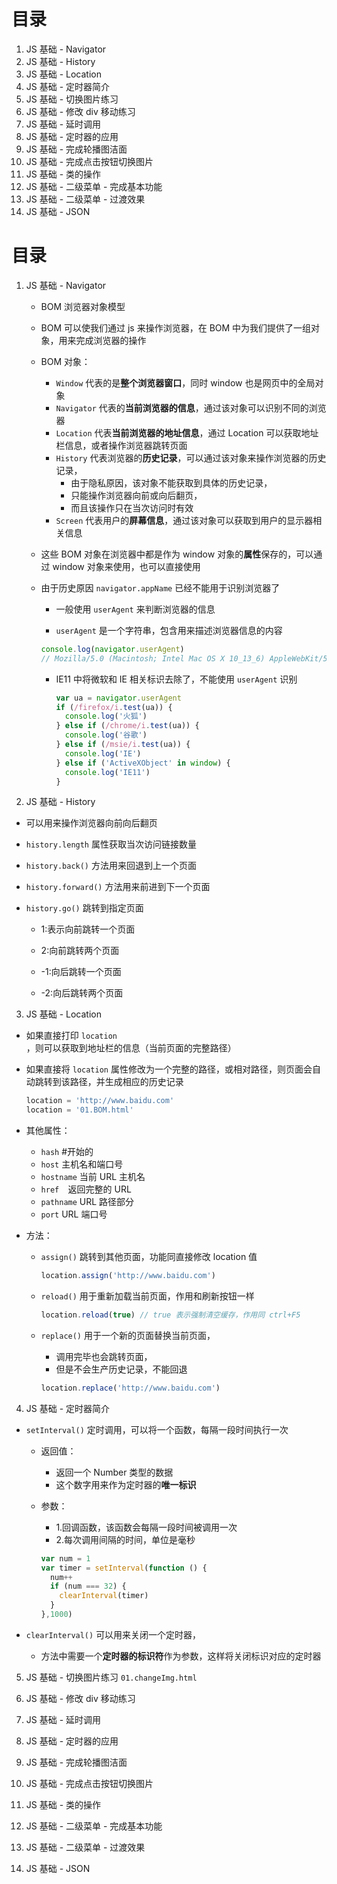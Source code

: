# 目录

1. JS 基础 - Navigator
2. JS 基础 - History
3. JS 基础 - Location
4. JS 基础 - 定时器简介
5. JS 基础 - 切换图片练习
6. JS 基础 - 修改 div 移动练习
7. JS 基础 - 延时调用
8. JS 基础 - 定时器的应用
9. JS 基础 - 完成轮播图洁面
10. JS 基础 - 完成点击按钮切换图片
11. JS 基础 - 类的操作
12. JS 基础 - 二级菜单 - 完成基本功能
13. JS 基础 - 二级菜单 - 过渡效果
14. JS 基础 - JSON

# 目录

1. JS 基础 - Navigator

   - BOM 浏览器对象模型

   - BOM 可以使我们通过 js 来操作浏览器，在 BOM 中为我们提供了一组对象，用来完成浏览器的操作

   - BOM 对象：

     - ```Window``` 代表的是**整个浏览器窗口**，同时 window 也是网页中的全局对象
     - ```Navigator``` 代表的**当前浏览器的信息**，通过该对象可以识别不同的浏览器
     - ```Location``` 代表**当前浏览器的地址信息**，通过 Location 可以获取地址栏信息，或者操作浏览器跳转页面
     - ```History``` 代表浏览器的**历史记录**，可以通过该对象来操作浏览器的历史记录，
       - 由于隐私原因，该对象不能获取到具体的历史记录，
       - 只能操作浏览器向前或向后翻页，
       - 而且该操作只在当次访问时有效
     - ```Screen``` 代表用户的**屏幕信息**，通过该对象可以获取到用户的显示器相关信息

   - 这些 BOM 对象在浏览器中都是作为 window 对象的**属性**保存的，可以通过 window 对象来使用，也可以直接使用

   - 由于历史原因 ```navigator.appName``` 已经不能用于识别浏览器了

     - 一般使用 ```userAgent``` 来判断浏览器的信息

     -  ```userAgent``` 是一个字符串，包含用来描述浏览器信息的内容

       ```javascript
       console.log(navigator.userAgent)
       // Mozilla/5.0 (Macintosh; Intel Mac OS X 10_13_6) AppleWebKit/537.36 (KHTML, like Gecko) Chrome/87.0.4280.88 Safari/537.36
       ```

     - IE11 中将微软和 IE 相关标识去除了，不能使用 ```userAgent``` 识别

       ```javascript
       var ua = navigator.userAgent
       if (/firefox/i.test(ua)) {
         console.log('火狐')
       } else if (/chrome/i.test(ua)) {
         console.log('谷歌')
       } else if (/msie/i.test(ua)) {
         console.log('IE')
       } else if ('ActiveXObject' in window) {
         console.log('IE11')
       }
       ```

       

2. JS 基础 - History
  - 可以用来操作浏览器向前向后翻页

  - ```history.length``` 属性获取当次访问链接数量

  - ```history.back()``` 方法用来回退到上一个页面

  - ```history.forward()``` 方法用来前进到下一个页面

  - ```history.go()```  跳转到指定页面

    - 1:表示向前跳转一个页面

    - 2:向前跳转两个页面

    - -1:向后跳转一个页面

    - -2:向后跳转两个页面

    

3. JS 基础 - Location
  - 如果直接打印 ```location``` ，则可以获取到地址栏的信息（当前页面的完整路径）

  - 如果直接将 ```location``` 属性修改为一个完整的路径，或相对路径，则页面会自动跳转到该路径，并生成相应的历史记录

    ```javascript
    location = 'http://www.baidu.com'
    location = '01.BOM.html'
    ```

  - 其他属性：

    - ```hash``` #开始的
    - ```host``` 主机名和端口号
    - ```hostname``` 当前 URL 主机名
    - ```href  ```返回完整的 URL
    - ```pathname``` URL 路径部分
    - ```port``` URL 端口号

  - 方法：

    - ```assign()``` 跳转到其他页面，功能同直接修改 location 值

      ```javascript
      location.assign('http://www.baidu.com')
      ```

    - ```reload()``` 用于重新加载当前页面，作用和刷新按钮一样

      ```javascript
      location.reload(true)	// true 表示强制清空缓存，作用同 ctrl+F5
      ```

    - ```replace()``` 用于一个新的页面替换当前页面，

      - 调用完毕也会跳转页面，
      - 但是不会生产历史记录，不能回退

      ```javascript
      location.replace('http://www.baidu.com')
      ```

      

4. JS 基础 - 定时器简介
  - ```setInterval()``` 定时调用，可以将一个函数，每隔一段时间执行一次

    - 返回值：
      - 返回一个 Number 类型的数据
      - 这个数字用来作为定时器的**唯一标识**

    - 参数：

      - 1.回调函数，该函数会每隔一段时间被调用一次
      - 2.每次调用间隔的时间，单位是毫秒

      ```javascript
      var num = 1
      var timer = setInterval(function () {
        num++
        if (num === 32) {
          clearInterval(timer)
        }
      },1000)
      
      ```

  - ```clearInterval()``` 可以用来关闭一个定时器，

    - 方法中需要一个**定时器的标识符**作为参数，这样将关闭标识对应的定时器

    

5. JS 基础 - 切换图片练习
```01.changeImg.html```

6. JS 基础 - 修改 div 移动练习

7. JS 基础 - 延时调用

8. JS 基础 - 定时器的应用

9. JS 基础 - 完成轮播图洁面

10. JS 基础 - 完成点击按钮切换图片

11. JS 基础 - 类的操作

12. JS 基础 - 二级菜单 - 完成基本功能

13. JS 基础 - 二级菜单 - 过渡效果

14. JS 基础 - JSON